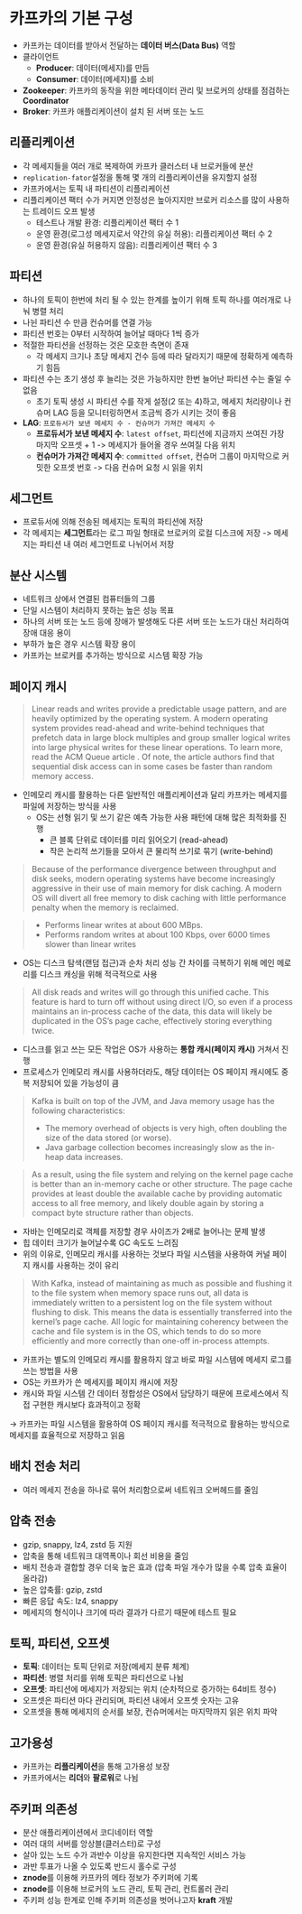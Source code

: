 # 카프카의 기본 구성

- 카프카는 데이터를 받아서 전달하는 **데이터 버스(Data Bus)** 역할
- 클라이언트
  - **Producer**: 데이터(메세지)를 만듬
  - **Consumer**: 데이터(메세지)를 소비
- **Zookeeper**: 카프카의 동작을 위한 메타데이터 관리 및 브로커의 상태를 점검하는 **Coordinator**
- **Broker**: 카프카 애플리케이션이 설치 된 서버 또는 노드

## 리플리케이션

- 각 메세지들을 여러 개로 복제하여 카프카 클러스터 내 브로커들에 분산
- `replication-fator`설정을 통해 몇 개의 리플리케이션을 유지할지 설정
- 카프카에서는 토픽 내 파티션이 리플리케이션
- 리플리케이션 팩터 수가 커지면 안정성은 높아지지만 브로커 리소스를 많이 사용하는 트레이드 오프 발생
  - 테스트나 개발 환경: 리플리케이션 팩터 수 1
  - 운영 환경(로그성 메세지로서 약간의 유실 허용): 리플리케이션 팩터 수 2
  - 운영 환경(유실 허용하지 않음): 리플리케이션 팩터 수 3

## 파티션

- 하나의 토픽이 한번에 처리 될 수 있는 한계를 높이기 위해 토픽 하나를 여러개로 나눠 병렬 처리
- 나뉜 파티션 수 만큼 컨슈머를 연결 가능
- 파티션 번호는 0부터 시작하여 늘어날 때마다 1씩 증가
- 적절한 파티션을 선정하는 것은 모호한 측면이 존재
  - 각 메세지 크기나 초당 메세지 건수 등에 따라 달라지기 때문에 정확하게 예측하기 힘듬
- 파티션 수는 초기 생성 후 늘리는 것은 가능하지만 한번 늘어난 파티션 수는 줄일 수 없음
  - 초기 토픽 생성 시 파티션 수를 작게 설정(2 또는 4)하고, 메세지 처리량이나 컨슈머 LAG 등을 모니터링하면서 조금씩 증가 시키는 것이 좋음
- **LAG**: `프로듀서가 보낸 메세지 수 - 컨슈머가 가져간 메세지 수`
  - **프로듀서가 보낸 메세지 수**: `latest offset`, 파티션에 지금까지 쓰여진 가장 마지막 오프셋 + 1
    -> 메세지가 들어올 경우 쓰여질 다음 위치
  - **컨슈머가 가져간 메세지 수**: `committed offset`, 컨슈머 그룹이 마지막으로 커밋한 오프셋 번호
    -> 다음 컨슈머 요청 시 읽을 위치

## 세그먼트

- 프로듀서에 의해 전송된 메세지는 토픽의 파티션에 저장
- 각 메세지는 **세그먼트**라는 로그 파일 형태로 브로커의 로컬 디스크에 저장
  -> 메세지는 파티션 내 여러 세그먼트로 나뉘어서 저장

## 분산 시스템

- 네트워크 상에서 연결된 컴퓨터들의 그룹
- 단일 시스템이 처리하지 못하는 높은 성능 목표
- 하나의 서버 또는 노드 등에 장애가 발생해도 다른 서버 또는 노드가 대신 처리하여 장애 대응 용이
- 부하가 높은 경우 시스템 확장 용이
- 카프카는 브로커를 추가하는 방식으로 시스템 확장 가능

## 페이지 캐시

> Linear reads and writes provide a predictable usage pattern, and are heavily optimized by the operating system. A modern operating system provides read-ahead and write-behind techniques that prefetch data in large block multiples and group smaller logical writes into large physical writes for these linear operations. To learn more, read the ACM Queue article . Of note, the article authors find that sequential disk access can in some cases be faster than random memory access.

- 인메모리 캐시를 활용하는 다른 일반적인 애플리케이션과 달리 카프카는 메세지를 파일에 저장하는 방식을 사용
  - OS는 선형 읽기 및 쓰기 같은 예측 가능한 사용 패턴에 대해 많은 최적화를 진행
    - 큰 블록 단위로 데이터를 미리 읽어오기 (read-ahead)
    - 작은 논리적 쓰기들을 모아서 큰 물리적 쓰기로 묶기 (write-behind)

> Because of the performance divergence between throughput and disk seeks, modern operating systems have become increasingly aggressive in their use of main memory for disk caching. A modern OS will divert all free memory to disk caching with little performance penalty when the memory is reclaimed.

> - Performs linear writes at about 600 MBps.
> - Performs random writes at about 100 Kbps, over 6000 times slower than linear writes

- OS는 디스크 탐색(랜덤 접근)과 순차 처리 성능 간 차이를 극복하기 위해 메인 메로리를 디스크 캐싱을 위해 적극적으로 사용

> All disk reads and writes will go through this unified cache. This feature is hard to turn off without using direct I/O, so even if a process maintains an in-process cache of the data, this data will likely be duplicated in the OS’s page cache, effectively storing everything twice.

- 디스크를 읽고 쓰는 모든 작업은 OS가 사용하는 **통합 캐시(페이지 캐시)** 거쳐서 진행
- 프로세스가 인메모리 캐시를 사용하더라도, 해당 데이터는 OS 페이지 캐시에도 중복 저장되어 있을 가능성이 큼

> Kafka is built on top of the JVM, and Java memory usage has the following characteristics:
>
> - The memory overhead of objects is very high, often doubling the size of the data stored (or worse).
> - Java garbage collection becomes increasingly slow as the in-heap data increases.

> As a result, using the file system and relying on the kernel page cache is better than an in-memory cache or other structure. The page cache provides at least double the available cache by providing automatic access to all free memory, and likely double again by storing a compact byte structure rather than objects.

- 자바는 인메모리로 객체를 저장할 경우 사이즈가 2배로 늘어나는 문제 발생
- 힙 데이터 크기가 늘어날수록 GC 속도도 느려짐
- 위의 이유로, 인메모리 캐시를 사용하는 것보다 파일 시스템을 사용하여 커널 페이지 캐시를 사용하는 것이 유리

> With Kafka, instead of maintaining as much as possible and flushing it to the file system when memory space runs out, all data is immediately written to a persistent log on the file system without flushing to disk. This means the data is essentially transferred into the kernel’s page cache. All logic for maintaining coherency between the cache and file system is in the OS, which tends to do so more efficiently and more correctly than one-off in-process attempts.

- 카프카는 별도의 인메모리 캐시를 활용하지 않고 바로 파일 시스템에 메세지 로그를 쓰는 방법을 사용
- OS는 카프카가 쓴 메세지를 페이지 캐시에 저장
- 캐시와 파일 시스템 간 데이터 정합성은 OS에서 담당하기 때문에 프로세스에서 직접 구현한 캐시보다 효과적이고 정확

→ 카프카는 파일 시스템을 활용하여 OS 페이지 캐시를 적극적으로 활용하는 방식으로 메세지를 효율적으로 저장하고 읽음

## 배치 전송 처리

- 여러 메세지 전송을 하나로 묶어 처리함으로써 네트워크 오버헤드를 줄임

## 압축 전송

- gzip, snappy, lz4, zstd 등 지원
- 압축을 통해 네트워크 대역폭이나 회선 비용을 줄임
- 배치 전송과 결합할 경우 더욱 높은 효과 (압축 파일 개수가 많을 수록 압축 효율이 올라감)
- 높은 압축률: gzip, zstd
- 빠른 응답 속도: lz4, snappy
- 메세지의 형식이나 크기에 따라 결과가 다르기 때문에 테스트 필요

## 토픽, 파티션, 오프셋

- **토픽**: 데이터는 토픽 단위로 저장(메세지 분류 체계)
- **파티션**: 병렬 처리를 위해 토픽은 파티션으로 나뉨
- **오프셋**: 파티션에 메세지가 저장되는 위치 (순차적으로 증가하는 64비트 정수)
- 오프셋은 파티션 마다 관리되며, 파티션 내에서 오프셋 숫자는 고유
- 오프셋을 통해 메세지의 순서를 보장, 컨슈머에서는 마지막까지 읽은 위치 파악

## 고가용성

- 카프카는 **리플리케이션**을 통해 고가용성 보장
- 카프카에서는 **리더**와 **팔로워**로 나뉨

## 주키퍼 의존성

- 분산 애플리케이션에서 코디네이터 역할
- 여러 대의 서버를 앙상블(클러스터)로 구성
- 살아 있는 노드 수가 과반수 이상을 유지한다면 지속적인 서비스 가능
- 과반 투표가 나올 수 있도록 반드시 홀수로 구성
- **znode**를 이용해 카프카의 메타 정보가 주키퍼에 기록
- **znode**를 이용해 브로커의 노드 관리, 토픽 관리, 컨트롤러 관리
- 주키퍼 성능 한계로 인해 주키퍼 의존성을 벗어나고자 **kraft** 개발

